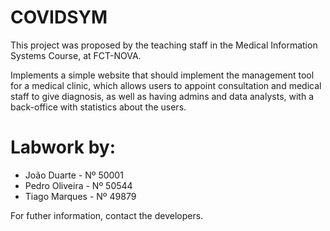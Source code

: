 # COVIDSYM

This project was proposed by the teaching staff in the Medical Information Systems Course, at FCT-NOVA.

Implements a simple website that should implement the management tool for a medical clinic, which allows users to appoint consultation and medical staff to give diagnosis, as well as having admins and data analysts, with a back-office with statistics about the users.

# Labwork by:
- João Duarte - Nº 50001
- Pedro Oliveira - Nº 50544
- Tiago Marques - Nº 49879

For futher information, contact the developers.
